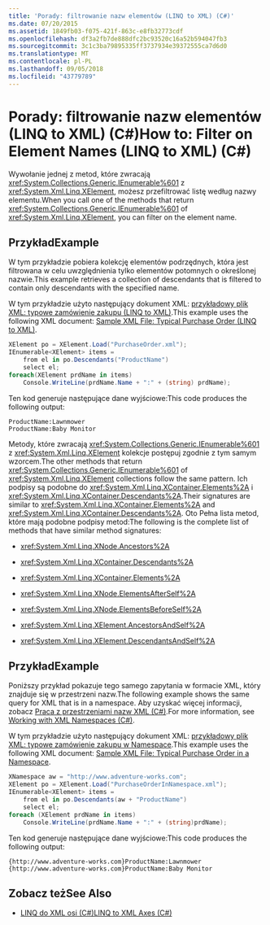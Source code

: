 ```yaml
---
title: 'Porady: filtrowanie nazw elementów (LINQ to XML) (C#)'
ms.date: 07/20/2015
ms.assetid: 1849fb03-f075-421f-863c-e8fb32773cdf
ms.openlocfilehash: df3a2fb7de888dfc2bc93520c16a52b594047fb3
ms.sourcegitcommit: 3c1c3ba79895335ff3737934e39372555ca7d6d0
ms.translationtype: MT
ms.contentlocale: pl-PL
ms.lasthandoff: 09/05/2018
ms.locfileid: "43779789"
---
```

# <a name="how-to-filter-on-element-names-linq-to-xml-c"></a><span data-ttu-id="9b7d6-102">Porady: filtrowanie nazw elementów (LINQ to XML) (C#)</span><span class="sxs-lookup"><span data-stu-id="9b7d6-102">How to: Filter on Element Names (LINQ to XML) (C#)</span></span>
<span data-ttu-id="9b7d6-103">Wywołanie jednej z metod, które zwracają <xref:System.Collections.Generic.IEnumerable%601> z <xref:System.Xml.Linq.XElement>, możesz przefiltrować listę według nazwy elementu.</span><span class="sxs-lookup"><span data-stu-id="9b7d6-103">When you call one of the methods that return <xref:System.Collections.Generic.IEnumerable%601> of <xref:System.Xml.Linq.XElement>, you can filter on the element name.</span></span>  
  
## <a name="example"></a><span data-ttu-id="9b7d6-104">Przykład</span><span class="sxs-lookup"><span data-stu-id="9b7d6-104">Example</span></span>  
 <span data-ttu-id="9b7d6-105">W tym przykładzie pobiera kolekcję elementów podrzędnych, która jest filtrowana w celu uwzględnienia tylko elementów potomnych o określonej nazwie.</span><span class="sxs-lookup"><span data-stu-id="9b7d6-105">This example retrieves a collection of descendants that is filtered to contain only descendants with the specified name.</span></span>  
  
 <span data-ttu-id="9b7d6-106">W tym przykładzie użyto następujący dokument XML: [przykładowy plik XML: typowe zamówienie zakupu (LINQ to XML)](../../../../csharp/programming-guide/concepts/linq/sample-xml-file-typical-purchase-order-linq-to-xml-1.md).</span><span class="sxs-lookup"><span data-stu-id="9b7d6-106">This example uses the following XML document: [Sample XML File: Typical Purchase Order (LINQ to XML)](../../../../csharp/programming-guide/concepts/linq/sample-xml-file-typical-purchase-order-linq-to-xml-1.md).</span></span>  
  
```csharp  
XElement po = XElement.Load("PurchaseOrder.xml");  
IEnumerable<XElement> items =  
    from el in po.Descendants("ProductName")  
    select el;  
foreach(XElement prdName in items)  
    Console.WriteLine(prdName.Name + ":" + (string) prdName);  
```  
  
 <span data-ttu-id="9b7d6-107">Ten kod generuje następujące dane wyjściowe:</span><span class="sxs-lookup"><span data-stu-id="9b7d6-107">This code produces the following output:</span></span>  
  
```  
ProductName:Lawnmower  
ProductName:Baby Monitor  
```  
  
 <span data-ttu-id="9b7d6-108">Metody, które zwracają <xref:System.Collections.Generic.IEnumerable%601> z <xref:System.Xml.Linq.XElement> kolekcje postępuj zgodnie z tym samym wzorcem.</span><span class="sxs-lookup"><span data-stu-id="9b7d6-108">The other methods that return <xref:System.Collections.Generic.IEnumerable%601> of <xref:System.Xml.Linq.XElement> collections follow the same pattern.</span></span> <span data-ttu-id="9b7d6-109">Ich podpisy są podobne do <xref:System.Xml.Linq.XContainer.Elements%2A> i <xref:System.Xml.Linq.XContainer.Descendants%2A>.</span><span class="sxs-lookup"><span data-stu-id="9b7d6-109">Their signatures are similar to <xref:System.Xml.Linq.XContainer.Elements%2A> and <xref:System.Xml.Linq.XContainer.Descendants%2A>.</span></span> <span data-ttu-id="9b7d6-110">Oto Pełna lista metod, które mają podobne podpisy metod:</span><span class="sxs-lookup"><span data-stu-id="9b7d6-110">The following is the complete list of methods that have similar method signatures:</span></span>  
  
-   <xref:System.Xml.Linq.XNode.Ancestors%2A>  
  
-   <xref:System.Xml.Linq.XContainer.Descendants%2A>  
  
-   <xref:System.Xml.Linq.XContainer.Elements%2A>  
  
-   <xref:System.Xml.Linq.XNode.ElementsAfterSelf%2A>  
  
-   <xref:System.Xml.Linq.XNode.ElementsBeforeSelf%2A>  
  
-   <xref:System.Xml.Linq.XElement.AncestorsAndSelf%2A>  
  
-   <xref:System.Xml.Linq.XElement.DescendantsAndSelf%2A>  
  
## <a name="example"></a><span data-ttu-id="9b7d6-111">Przykład</span><span class="sxs-lookup"><span data-stu-id="9b7d6-111">Example</span></span>  
 <span data-ttu-id="9b7d6-112">Poniższy przykład pokazuje tego samego zapytania w formacie XML, który znajduje się w przestrzeni nazw.</span><span class="sxs-lookup"><span data-stu-id="9b7d6-112">The following example shows the same query for XML that is in a namespace.</span></span> <span data-ttu-id="9b7d6-113">Aby uzyskać więcej informacji, zobacz [Praca z przestrzeniami nazw XML (C#)](../../../../csharp/programming-guide/concepts/linq/working-with-xml-namespaces.md).</span><span class="sxs-lookup"><span data-stu-id="9b7d6-113">For more information, see [Working with XML Namespaces (C#)](../../../../csharp/programming-guide/concepts/linq/working-with-xml-namespaces.md).</span></span>  
  
 <span data-ttu-id="9b7d6-114">W tym przykładzie użyto następujący dokument XML: [przykładowy plik XML: typowe zamówienie zakupu w Namespace](../../../../csharp/programming-guide/concepts/linq/sample-xml-file-typical-purchase-order-in-a-namespace.md).</span><span class="sxs-lookup"><span data-stu-id="9b7d6-114">This example uses the following XML document: [Sample XML File: Typical Purchase Order in a Namespace](../../../../csharp/programming-guide/concepts/linq/sample-xml-file-typical-purchase-order-in-a-namespace.md).</span></span>  
  
```csharp  
XNamespace aw = "http://www.adventure-works.com";  
XElement po = XElement.Load("PurchaseOrderInNamespace.xml");  
IEnumerable<XElement> items =  
    from el in po.Descendants(aw + "ProductName")  
    select el;  
foreach (XElement prdName in items)  
    Console.WriteLine(prdName.Name + ":" + (string)prdName);  
```  
  
 <span data-ttu-id="9b7d6-115">Ten kod generuje następujące dane wyjściowe:</span><span class="sxs-lookup"><span data-stu-id="9b7d6-115">This code produces the following output:</span></span>  
  
```  
{http://www.adventure-works.com}ProductName:Lawnmower  
{http://www.adventure-works.com}ProductName:Baby Monitor  
```  
  
## <a name="see-also"></a><span data-ttu-id="9b7d6-116">Zobacz też</span><span class="sxs-lookup"><span data-stu-id="9b7d6-116">See Also</span></span>

- [<span data-ttu-id="9b7d6-117">LINQ do XML osi (C#)</span><span class="sxs-lookup"><span data-stu-id="9b7d6-117">LINQ to XML Axes (C#)</span></span>](../../../../csharp/programming-guide/concepts/linq/linq-to-xml-axes.md)
